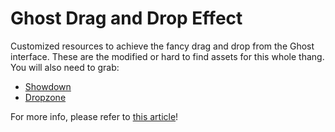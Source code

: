 Ghost Drag and Drop Effect
==========================

Customized resources to achieve the fancy drag and drop from the Ghost interface. These are the modified or hard to find assets for this whole thang. You will also need to grab:

* [Showdown](https://github.com/coreyti/showdown "Showdown")
* [Dropzone](http://www.dropzonejs.com "Dropzone")

For more info, please refer to [this article](http://chrisjdavis.org/getting-that-ghost-drag-and-drop-effect "Getting that Ghost Drag and Drop effect")!
